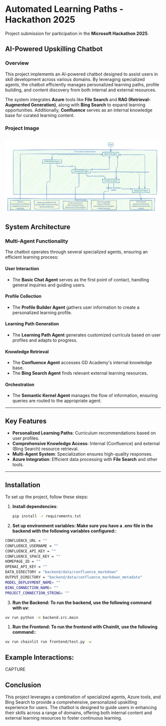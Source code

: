 # Automated Learning Paths - Hackathon 2025

Project submission for participation in the **Microsoft Hackathon 2025**.

## AI-Powered Upskilling Chatbot

### Overview
This project implements an AI-powered chatbot designed to assist users in skill development across various domains. By leveraging specialized agents, the chatbot efficiently manages personalized learning paths, profile building, and content discovery from both internal and external resources.

The system integrates **Azure** tools like **File Search** and **RAG (Retrieval-Augmented Generation)**, along with **Bing Search** to expand learning opportunities. Additionally, **Confluence** serves as an internal knowledge base for curated learning content.

### Project Image

![AI-Powered Upskilling Chatbot](./images/image.png)
---

## System Architecture

### Multi-Agent Functionality
The chatbot operates through several specialized agents, ensuring an efficient learning process:

#### **User Interaction**
- The **Basic Chat Agent** serves as the first point of contact, handling general inquiries and guiding users.

#### **Profile Collection**
- The **Profile Builder Agent** gathers user information to create a personalized learning profile.

#### **Learning Path Generation**
- The **Learning Path Agent** generates customized curricula based on user profiles and adapts to progress.

#### **Knowledge Retrieval**
- The **Confluence Agent** accesses GD Academy's internal knowledge base.
- The **Bing Search Agent** finds relevant external learning resources.

#### **Orchestration**
- The **Semantic Kernel Agent** manages the flow of information, ensuring queries are routed to the appropriate agent.

---

## Key Features

- **Personalized Learning Paths**: Curriculum recommendations based on user profiles.
- **Comprehensive Knowledge Access**: Internal (Confluence) and external (Bing Search) resource retrieval.
- **Multi-Agent System**: Specialization ensures high-quality responses.
- **Azure Integration**: Efficient data processing with **File Search** and other tools.

---

## Installation

To set up the project, follow these steps:

1. **Install dependencies**:
   ```bash
   pip install -r requirements.txt
   ```

2. **Set up environment variables: Make sure you have a .env file in the backend with the following variables configured:**:

```bash
CONFLUENCE_URL = ""
CONFLUENCE_USERNAME = ""
CONFLUENCE_API_KEY = ""
CONFLUENCE_SPACE_KEY = ""
HOMEPAGE_ID = ""
OPENAI_API_KEY = ""
DATA_DIRECTORY = "backend/data/confluence_markdown"
OUTPUT_DIRECTORY = "backend/data/confluence_markdown_metadata"
MODEL_DEPLOYMENT_NAME= ""
BING_CONNECTION_NAME= ""
PROJECT_CONNECTION_STRING= ""
```

3. **Run the Backend: To run the backend, use the following command with uv**:

```bash
uv run python -m backend.src.main
```

1. **Run the Frontend: To run the frontend with Chainlit, use the following command:**:

```bash
uv run chainlit run frontend/test.py -w
```

## Example Interactions:

CAPTURE

## Conclusion

This project leverages a combination of specialized agents, Azure tools, and Bing Search to provide a comprehensive, personalized upskilling experience for users. The chatbot is designed to guide users in enhancing their skills across a range of domains, offering both internal content and external learning resources to foster continuous learning.